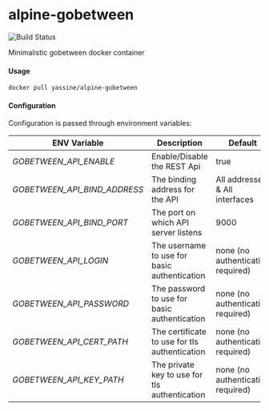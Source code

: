 # alpine-gobetween
![Build Status](https://www.travis-ci.org/yassine/alpine-gobetween.svg)

Minimalistic gobetween docker container

#### Usage
`docker pull yassine/alpine-gobetween`

#### Configuration

Configuration is passed through environment variables:

ENV Variable | Description | Default
--- | --- | ---
*GOBETWEEN_API_ENABLE* | Enable/Disable the REST Api | true
*GOBETWEEN_API_BIND_ADDRESS* | The binding address for the API | All addresses & All interfaces
*GOBETWEEN_API_BIND_PORT* | The port on which API server listens | 9000
*GOBETWEEN_API_LOGIN* | The username to use for basic authentication  | none (no authentication required)
*GOBETWEEN_API_PASSWORD* | The password to use for basic authentication | none (no authentication required)
*GOBETWEEN_API_CERT_PATH* | The certificate to use for tls authentication | none (no authentication required)
*GOBETWEEN_API_KEY_PATH* | The private key to use for tls authentication | none (no authentication required)
